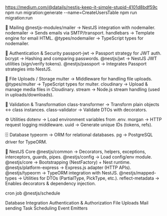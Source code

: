 https://medium.com/@datails/nestjs-keep-it-simple-stupid-4101d8bdf59c
npm run migration:generate --name=CreateUsersTable
npm run migration:run

📧 Mailing
@nestjs-modules/mailer → NestJS integration with nodemailer.
nodemailer → Sends emails via SMTP/transport.
handlebars → Template engine for email HTML.
@types/nodemailer → TypeScript types for nodemailer.

🔐 Authentication & Security
passport-jwt → Passport strategy for JWT auth.
bcrypt → Hashing and comparing passwords.
@nestjs/jwt → NestJS JWT utilities (sign/verify tokens).
@nestjs/passport → Integrates Passport strategies into NestJS.

📂 File Uploads / Storage
multer → Middleware for handling file uploads.
@types/multer → TypeScript types for multer.
cloudinary → Upload & manage media files in Cloudinary.
stream → Node.js stream handling (used in uploads/downloads).

📑 Validation & Transformation
class-transformer → Transform plain objects ↔️ class instances.
class-validator → Validate DTOs with decorators.

⚙️ Utilities
dotenv → Load environment variables from .env.
morgan → HTTP request logging middleware.
uuid → Generate unique IDs (tokens, refs).

🗄️ Database
typeorm → ORM for relational databases.
pg → PostgreSQL driver for TypeORM.

🚀 NestJS Core
@nestjs/common → Decorators, helpers, exceptions, interceptors, guards, pipes.
@nestjs/config → Load config/env module.
@nestjs/core → Bootstrapping (NestFactory) + Nest runtime.
@nestjs/platform-express → Express.js adapter (HTTP APIs).
@nestjs/typeorm → TypeORM integration with NestJS.
@nestjs/mapped-types → Utilities for DTOs (PartialType, PickType, etc.).
reflect-metadata → Enables decorators & dependency injection.

cron job 
@nestjs/schedule

Database Integration
Authentication & Authorization
File Uploads
Mail sending
Task Scheduling
Event Emitters 